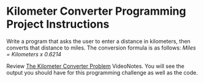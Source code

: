 # Kilometer Converter Programming Project Instructions

Write a program that asks the user to enter a distance in kilometers, then converts that distance to miles. The conversion formula is as follows: _Miles = Kilometers x 0.6214_

Review [The Kilometer Converter Problem](https://mediaplayer.pearsoncmg.com/assets/_video.true/The_Kilometer_Converter_Problem) VideoNotes. You will see the output you should have for this programming challenge as well as the code.
